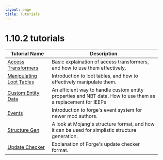 ```yaml
---
layout: page
title: Tutorials
---
```


# 1.10.2 tutorials

| Tutorial Name                                                                      | Description                                                                                                  |
|------------------------------------------------------------------------------------|--------------------------------------------------------------------------------------------------------------|
| [Access Transformers](http://tutorials.darkhax.net/tutorials/access_transformers/) | Basic explaination of access transformers, and how to use them effectively.                                  |
| [Manipulating Loot Tables](http://tutorials.darkhax.net/tutorials/loot_tables/)    | Introduction to loot tables, and how to effectively manipulate them.                                         |
| [Custom Entity Data](http://tutorials.darkhax.net/tutorials/custom_entity_data/)   | An efficient way to handle custom entity properties and NBT data. How to use them as a replacement for IEEPs |
| [Events](http://tutorials.darkhax.net/tutorials/events/)                           | Introduction to forge's event system for newer mod authors.                                                  |
| [Structure Gen](http://tutorials.darkhax.net/tutorials/structure_gen/)             | A look at Mojang's structure format, and how it can be used for simplistic structure generation.             |
| [Update Checker](http://tutorials.darkhax.net/tutorials/update_checker/)           | Explanation of Forge's update checker format.                                                                |
